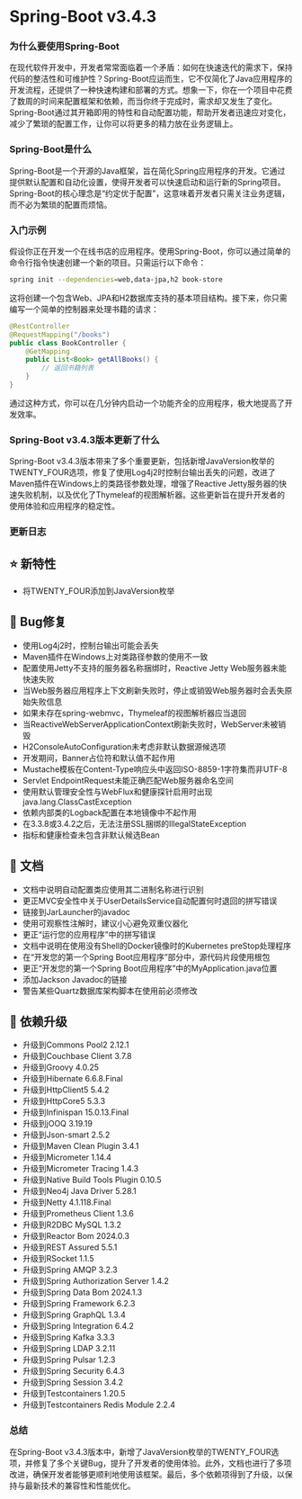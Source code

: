 # Spring-Boot v3.4.3
### 为什么要使用Spring-Boot

在现代软件开发中，开发者常常面临着一个矛盾：如何在快速迭代的需求下，保持代码的整洁性和可维护性？Spring-Boot应运而生，它不仅简化了Java应用程序的开发流程，还提供了一种快速构建和部署的方式。想象一下，你在一个项目中花费了数周的时间来配置框架和依赖，而当你终于完成时，需求却又发生了变化。Spring-Boot通过其开箱即用的特性和自动配置功能，帮助开发者迅速应对变化，减少了繁琐的配置工作，让你可以将更多的精力放在业务逻辑上。

### Spring-Boot是什么

Spring-Boot是一个开源的Java框架，旨在简化Spring应用程序的开发。它通过提供默认配置和自动化设置，使得开发者可以快速启动和运行新的Spring项目。Spring-Boot的核心理念是“约定优于配置”，这意味着开发者只需关注业务逻辑，而不必为繁琐的配置而烦恼。

### 入门示例

假设你正在开发一个在线书店的应用程序。使用Spring-Boot，你可以通过简单的命令行指令快速创建一个新的项目。只需运行以下命令：

```bash
spring init --dependencies=web,data-jpa,h2 book-store
```

这将创建一个包含Web、JPA和H2数据库支持的基本项目结构。接下来，你只需编写一个简单的控制器来处理书籍的请求：

```java
@RestController
@RequestMapping("/books")
public class BookController {
    @GetMapping
    public List<Book> getAllBooks() {
        // 返回书籍列表
    }
}
```

通过这种方式，你可以在几分钟内启动一个功能齐全的应用程序，极大地提高了开发效率。

### Spring-Boot v3.4.3版本更新了什么

Spring-Boot v3.4.3版本带来了多个重要更新，包括新增JavaVersion枚举的TWENTY_FOUR选项，修复了使用Log4j2时控制台输出丢失的问题，改进了Maven插件在Windows上的类路径参数处理，增强了Reactive Jetty服务器的快速失败机制，以及优化了Thymeleaf的视图解析器。这些更新旨在提升开发者的使用体验和应用程序的稳定性。

### 更新日志

## ⭐ 新特性
- 将TWENTY_FOUR添加到JavaVersion枚举

## 🐞 Bug修复
- 使用Log4j2时，控制台输出可能会丢失
- Maven插件在Windows上对类路径参数的使用不一致
- 配置使用Jetty不支持的服务器名称捆绑时，Reactive Jetty Web服务器未能快速失败
- 当Web服务器应用程序上下文刷新失败时，停止或销毁Web服务器时会丢失原始失败信息
- 如果未存在spring-webmvc，Thymeleaf的视图解析器应当退回
- 当ReactiveWebServerApplicationContext刷新失败时，WebServer未被销毁
- H2ConsoleAutoConfiguration未考虑非默认数据源候选项
- 开发期间，Banner占位符和默认值不起作用
- Mustache模板在Content-Type响应头中返回ISO-8859-1字符集而非UTF-8
- Servlet EndpointRequest未能正确匹配Web服务器命名空间
- 使用默认管理安全性与WebFlux和健康探针启用时出现java.lang.ClassCastException
- 依赖内部类的Logback配置在本地镜像中不起作用
- 在3.3.8或3.4.2之后，无法注册SSL捆绑的IllegalStateException
- 指标和健康检查未包含非默认候选Bean

## 📔 文档
- 文档中说明自动配置类应使用其二进制名称进行识别
- 更正MVC安全性中关于UserDetailsService自动配置何时退回的拼写错误
- 链接到JarLauncher的javadoc
- 使用可观察性注解时，建议小心避免双重仪器化
- 更正“运行您的应用程序”中的拼写错误
- 文档中说明在使用没有Shell的Docker镜像时的Kubernetes preStop处理程序
- 在“开发您的第一个Spring Boot应用程序”部分中，源代码片段使用根包
- 更正“开发您的第一个Spring Boot应用程序”中的MyApplication.java位置
- 添加Jackson Javadoc的链接
- 警告某些Quartz数据库架构脚本在使用前必须修改

## 🔨 依赖升级
- 升级到Commons Pool2 2.12.1
- 升级到Couchbase Client 3.7.8
- 升级到Groovy 4.0.25
- 升级到Hibernate 6.6.8.Final
- 升级到HttpClient5 5.4.2
- 升级到HttpCore5 5.3.3
- 升级到Infinispan 15.0.13.Final
- 升级到jOOQ 3.19.19
- 升级到Json-smart 2.5.2
- 升级到Maven Clean Plugin 3.4.1
- 升级到Micrometer 1.14.4
- 升级到Micrometer Tracing 1.4.3
- 升级到Native Build Tools Plugin 0.10.5
- 升级到Neo4j Java Driver 5.28.1
- 升级到Netty 4.1.118.Final
- 升级到Prometheus Client 1.3.6
- 升级到R2DBC MySQL 1.3.2
- 升级到Reactor Bom 2024.0.3
- 升级到REST Assured 5.5.1
- 升级到RSocket 1.1.5
- 升级到Spring AMQP 3.2.3
- 升级到Spring Authorization Server 1.4.2
- 升级到Spring Data Bom 2024.1.3
- 升级到Spring Framework 6.2.3
- 升级到Spring GraphQL 1.3.4
- 升级到Spring Integration 6.4.2
- 升级到Spring Kafka 3.3.3
- 升级到Spring LDAP 3.2.11
- 升级到Spring Pulsar 1.2.3
- 升级到Spring Security 6.4.3
- 升级到Spring Session 3.4.2
- 升级到Testcontainers 1.20.5
- 升级到Testcontainers Redis Module 2.2.4

### 总结

在Spring-Boot v3.4.3版本中，新增了JavaVersion枚举的TWENTY_FOUR选项，并修复了多个关键Bug，提升了开发者的使用体验。此外，文档也进行了多项改进，确保开发者能够更顺利地使用该框架。最后，多个依赖项得到了升级，以保持与最新技术的兼容性和性能优化。